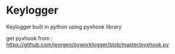 # Keylogger

Keylogger built in python using pyxhook library  

get pyxhook from : https://github.com/jeorgen/pyworklogger/blob/master/pyxhook.py
